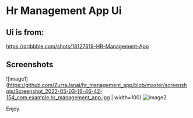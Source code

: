 # Hr Management App Ui

## Ui is from:
https://dribbble.com/shots/18127619-HR-Management-App

## Screenshots

![image1](https://github.com/ZurraJanai/hr_management_app/blob/master/screenshots/Screenshot_2022-05-03-16-46-42-154_com.example.hr_management_app.jpg | width=100)
![image2](https://github.com/ZurraJanai/hr_management_app/blob/master/screenshots/Screenshot_2022-05-03-16-46-55-071_com.example.hr_management_app.jpg)


Enjoy.
